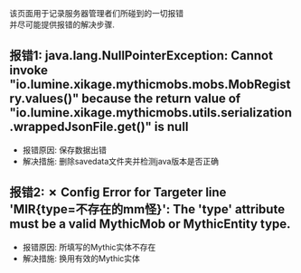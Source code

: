 该页面用于记录服务器管理者们所碰到的一切报错  
并尽可能提供报错的解决步骤.

报错1:
java.lang.NullPointerException: Cannot invoke  
"io.lumine.xikage.mythicmobs.mobs.MobRegistry.values()" because the return value of  
"io.lumine.xikage.mythicmobs.utils.serialization.wrappedJsonFile.get()" is null
-----

* 报错原因: 保存数据出错
* 解决措施: 删除savedata文件夹并检测java版本是否正确

报错2:
✗ Config Error for Targeter line 'MIR{type=不存在的mm怪}': The 'type' attribute must be a valid MythicMob or MythicEntity type.
----

* 报错原因: 所填写的Mythic实体不存在
* 解决措施: 换用有效的Mythic实体